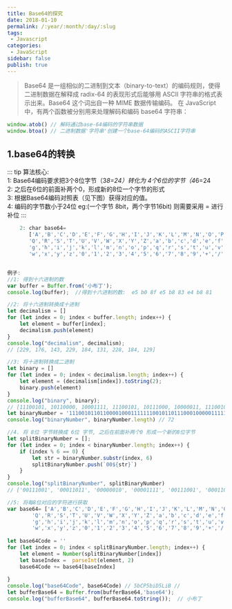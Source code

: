 ```yaml
---
title: Base64的探究
date: 2018-01-10
permalink: /:year/:month/:day/:slug
tags:
 - Javascript 
categories: 
 - JavaScript
sidebar: false
publish: true
---
```


> Base64 是一组相似的二进制到文本（binary-to-text）的编码规则，使得二进制数据在解释成 radix-64 的表现形式后能够用 ASCII 字符串的格式表示出来。Base64 这个词出自一种 MIME 数据传输编码。 在 JavaScript 中，有两个函数被分别用来处理解码和编码 base64 字符串：

```js
window.atob() // 解码通过base-64编码的字符串数据
window.btoa() // 二进制数据'字符串'创建一个base-64编码的ASCII字符串
```

##  1.base64的转换
::: tip
算法核心:</br>
    1: Base64编码要求把3个8位字节（3*8=24）转化为 4个6位的字节（4*6=24</br>
    2: 之后在6位的前面补两个0，形成新的8位一个字节的形式</br>
    3: 根据Base64编码对照表（见下图）获得对应的值。</br>
    4: 编码的字节数小于24位 eg:(一个字节 8bit，两个字节16bit) 则需要采用 = 进行补位
::: 

```js
    2: char base64=
       ['A','B','C','D','E','F','G','H','I','J','K','L','M','N','O','P',
       'Q','R','S','T','U','V','W','X','Y','Z','a','b','c','d','e','f',
       'g','h','i','j','k','l','m','n','o','p','q','r','s','t','u','v',
       'w','x','y','z','0','1','2','3','4','5','6','7','8','9','+','/',];
```
## 
```js
例子:
//1: 得到十六进制的数
var buffer = Buffer.from('小布丁');
console.log(buffer);  //得到十六进制的数:  e5 b0 8f e5 b8 83 e4 b8 81

//2: 将十六进制转换成十进制
let decimalism = []
for (let index = 0; index < buffer.length; index++) {
    let element = buffer[index];
    decimalism.push(element)
}
console.log("decimalism", decimalism);
// [229, 176, 143, 229, 184, 131, 228, 184, 129]

//3: 将十进制转换成二进制
let binary = []
for (let index = 0; index < decimalism.length; index++) {
    let element = (decimalism[index]).toString(2);
    binary.push(element)
}
console.log("binary", binary);
// [11100101, 10110000, 10001111, 11100101, 10111000, 10000011, 11100100, 10111000, 10000001]
let binaryNumber = '111001011011000010001111111001011011100010000011111001001011100010000001'
console.log("binaryNumber", binaryNumber.length) // 72 

//4. 将 8位 字节转换成 6位 字节, 之后在前面补两个0 形成一个新的8位字节
let splitBinaryNumber = [];
for (let index = 0; index < binaryNumber.length; index++) {
    if (index % 6 == 0) {
        let str = binaryNumber.substr(index, 6)
        splitBinaryNumber.push(`00${str}`)
    }
}
console.log("splitBinaryNumber", splitBinaryNumber)
// ['00111001', '00011011', '00000010', '00001111', '00111001', '00011011', '00100010', '00000011', '00111001', '00001011', '00100010', '00000001' ]

//5: 将每8位对应的字符进行获取
var base64= ['A','B','C','D','E','F','G','H','I','J','K','L','M','N','O','P',
        'Q','R','S','T','U','V','W','X','Y','Z','a','b','c','d','e','f',
        'g','h','i','j','k','l','m','n','o','p','q','r','s','t','u','v',
        'w','x','y','z','0','1','2','3','4','5','6','7','8','9','+','/',];
        
let base64Code = ''
for (let index = 0; index < splitBinaryNumber.length; index++) {
    let element = Number(splitBinaryNumber[index])
    let baseIndex =  parseInt(element, 2)
    base64Code += base64[baseIndex]
    
}
console.log("base64Code", base64Code) // 5bCP5biD5LiB // 
let bufferBase64 = Buffer.from(bufferBase64,'base64');
console.log("bufferBase64", bufferBase64.toString());  // 小布丁
```


